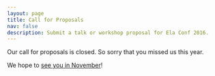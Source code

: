 ```yaml
---
layout: page
title: Call for Proposals
nav: false
description: Submit a talk or workshop proposal for Ela Conf 2016.
---
```


Our call for proposals is closed. So sorry that you missed us this year.

We hope to [see you in November](/tickets)!